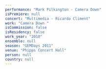 ```yaml
---
performance: "Mark Pilkington - Camera Down"
isPremiere: null
concert: "Multimedia - Ricardo Climent"
work: "Camera Down "
isCommission: false
isResidency: false
work_year: "2010"
ensemble: null
season: "GEMDays 2011"
venue: "Phipps Concert Hall"
person: null
country: null
---
```


